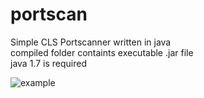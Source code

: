 # portscan
Simple CLS Portscanner written in java <br />
compiled folder containts executable .jar file <br />
java 1.7 is required

<img src = "http://puu.sh/t9HY6/3a17c55565.png" alt="example">
